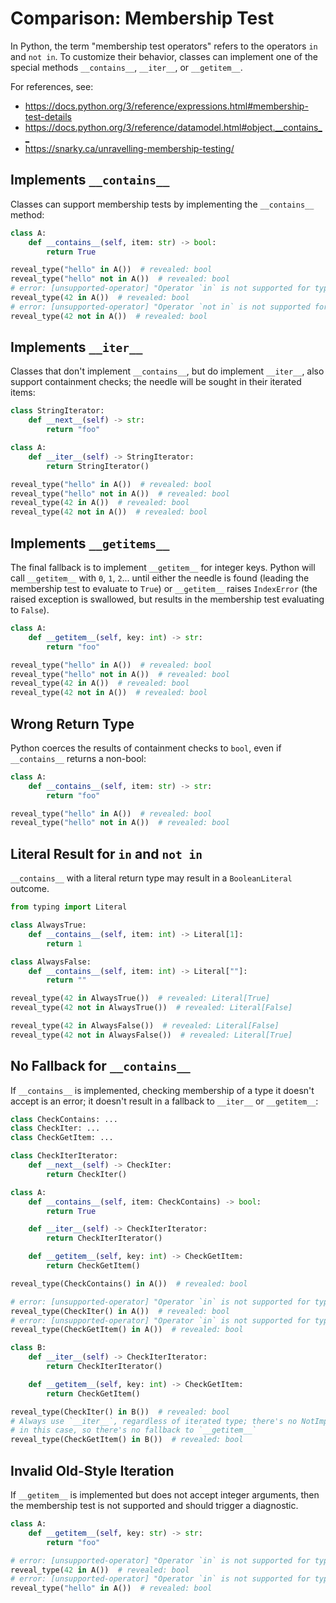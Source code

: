 # Comparison: Membership Test

In Python, the term "membership test operators" refers to the operators `in` and `not in`. To
customize their behavior, classes can implement one of the special methods `__contains__`,
`__iter__`, or `__getitem__`.

For references, see:

- <https://docs.python.org/3/reference/expressions.html#membership-test-details>
- <https://docs.python.org/3/reference/datamodel.html#object.__contains__>
- <https://snarky.ca/unravelling-membership-testing/>

## Implements `__contains__`

Classes can support membership tests by implementing the `__contains__` method:

```py
class A:
    def __contains__(self, item: str) -> bool:
        return True

reveal_type("hello" in A())  # revealed: bool
reveal_type("hello" not in A())  # revealed: bool
# error: [unsupported-operator] "Operator `in` is not supported for types `int` and `A`, in comparing `Literal[42]` with `A`"
reveal_type(42 in A())  # revealed: bool
# error: [unsupported-operator] "Operator `not in` is not supported for types `int` and `A`, in comparing `Literal[42]` with `A`"
reveal_type(42 not in A())  # revealed: bool
```

## Implements `__iter__`

Classes that don't implement `__contains__`, but do implement `__iter__`, also support containment
checks; the needle will be sought in their iterated items:

```py
class StringIterator:
    def __next__(self) -> str:
        return "foo"

class A:
    def __iter__(self) -> StringIterator:
        return StringIterator()

reveal_type("hello" in A())  # revealed: bool
reveal_type("hello" not in A())  # revealed: bool
reveal_type(42 in A())  # revealed: bool
reveal_type(42 not in A())  # revealed: bool
```

## Implements `__getitems__`

The final fallback is to implement `__getitem__` for integer keys. Python will call `__getitem__`
with `0`, `1`, `2`... until either the needle is found (leading the membership test to evaluate to
`True`) or `__getitem__` raises `IndexError` (the raised exception is swallowed, but results in the
membership test evaluating to `False`).

```py
class A:
    def __getitem__(self, key: int) -> str:
        return "foo"

reveal_type("hello" in A())  # revealed: bool
reveal_type("hello" not in A())  # revealed: bool
reveal_type(42 in A())  # revealed: bool
reveal_type(42 not in A())  # revealed: bool
```

## Wrong Return Type

Python coerces the results of containment checks to `bool`, even if `__contains__` returns a
non-bool:

```py
class A:
    def __contains__(self, item: str) -> str:
        return "foo"

reveal_type("hello" in A())  # revealed: bool
reveal_type("hello" not in A())  # revealed: bool
```

## Literal Result for `in` and `not in`

`__contains__` with a literal return type may result in a `BooleanLiteral` outcome.

```py
from typing import Literal

class AlwaysTrue:
    def __contains__(self, item: int) -> Literal[1]:
        return 1

class AlwaysFalse:
    def __contains__(self, item: int) -> Literal[""]:
        return ""

reveal_type(42 in AlwaysTrue())  # revealed: Literal[True]
reveal_type(42 not in AlwaysTrue())  # revealed: Literal[False]

reveal_type(42 in AlwaysFalse())  # revealed: Literal[False]
reveal_type(42 not in AlwaysFalse())  # revealed: Literal[True]
```

## No Fallback for `__contains__`

If `__contains__` is implemented, checking membership of a type it doesn't accept is an error; it
doesn't result in a fallback to `__iter__` or `__getitem__`:

```py
class CheckContains: ...
class CheckIter: ...
class CheckGetItem: ...

class CheckIterIterator:
    def __next__(self) -> CheckIter:
        return CheckIter()

class A:
    def __contains__(self, item: CheckContains) -> bool:
        return True

    def __iter__(self) -> CheckIterIterator:
        return CheckIterIterator()

    def __getitem__(self, key: int) -> CheckGetItem:
        return CheckGetItem()

reveal_type(CheckContains() in A())  # revealed: bool

# error: [unsupported-operator] "Operator `in` is not supported for types `CheckIter` and `A`"
reveal_type(CheckIter() in A())  # revealed: bool
# error: [unsupported-operator] "Operator `in` is not supported for types `CheckGetItem` and `A`"
reveal_type(CheckGetItem() in A())  # revealed: bool

class B:
    def __iter__(self) -> CheckIterIterator:
        return CheckIterIterator()

    def __getitem__(self, key: int) -> CheckGetItem:
        return CheckGetItem()

reveal_type(CheckIter() in B())  # revealed: bool
# Always use `__iter__`, regardless of iterated type; there's no NotImplemented
# in this case, so there's no fallback to `__getitem__`
reveal_type(CheckGetItem() in B())  # revealed: bool
```

## Invalid Old-Style Iteration

If `__getitem__` is implemented but does not accept integer arguments, then the membership test is
not supported and should trigger a diagnostic.

```py
class A:
    def __getitem__(self, key: str) -> str:
        return "foo"

# error: [unsupported-operator] "Operator `in` is not supported for types `int` and `A`, in comparing `Literal[42]` with `A`"
reveal_type(42 in A())  # revealed: bool
# error: [unsupported-operator] "Operator `in` is not supported for types `str` and `A`, in comparing `Literal["hello"]` with `A`"
reveal_type("hello" in A())  # revealed: bool
```
